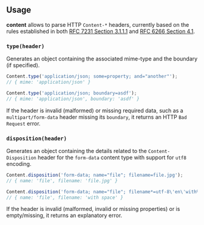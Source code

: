 
## Usage

**content** allows to parse HTTP `Content-*` headers, currently based on the rules established in both [RFC 7231 Section 3.1.1.1](https://tools.ietf.org/html/rfc7231#section-3.1.1.1) and [RFC 6266 Section 4.1](http://tools.ietf.org/html/rfc6266#section-4.1).

### `type(header)`

Generates an object containing the associated mime-type and the boundary (if specified).

```js
Content.type('application/json; some=property; and="another"');
// { mime: 'application/json' }

Content.type('application/json; boundary=asdf');
// { mime: 'application/json', boundary: 'asdf' }
```

If the header is invalid (malformed) or missing required data, such as a `multipart/form-data` header missing its `boundary`, it returns an HTTP `Bad Request` error.

### `disposition(header)`

Generates an object containing the details related to the `Content-Disposition` header for the `form-data` content type with support for `utf8` encoding.

```js
Content.disposition('form-data; name="file"; filename=file.jpg');
// { name: 'file', filename: 'file.jpg' }

Content.disposition('form-data; name="file"; filename*=utf-8\'en\'with%20space');
// { name: 'file', filename: 'with space' }
```

If the header is invalid (malformed, invalid or missing properties) or is empty/missing, it returns an explanatory error.

